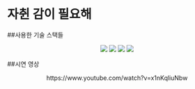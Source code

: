 # 자췬 감이 필요해



##사용한 기술 스택들
<p align='center'>
  <img src='https://img.shields.io/badge/Node-version16.14.2-green?logo=Node.js'/>
  <img src='https://img.shields.io/badge/Express-v4.17.3-black?logo=Express'/>
  <img src='https://img.shields.io/badge/MongoDB-version4.2.19-green?logo=mongodb'/>
  <img src='https://img.shields.io/badge/prettier-v2.5.1-pink?logo=prettier'/>
</p>



##시연 영상
<p align='center'>
  https://www.youtube.com/watch?v=x1nKqliuNbw
</p>
